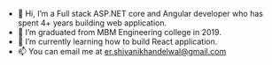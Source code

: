 - 👋 Hi, I’m a Full stack ASP.NET core and Angular developer who has spent 4+ years building web application.
- 👀 I’m graduated from MBM Engineering college in 2019. 
- 🌱 I’m currently learning how to build React application.
- 📫 You can email me at er.shivanikhandelwal@gmail.com

<!---
ershivanikhandelwal/ershivanikhandelwal is a ✨ special ✨ repository because its `README.md` (this file) appears on your GitHub profile.
You can click the Preview link to take a look at your changes.
--->
